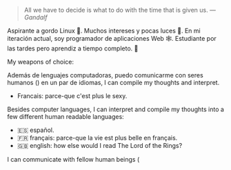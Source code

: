 > All we have to decide is what to do with the time that is given us.
> ― *Gandalf*

Aspirante a gordo Linux 🐧. Muchos intereses y pocas luces 🤡. En mi iteración actual, soy programador de aplicaciones Web 🕸️. Estudiante por las tardes pero aprendiz a tiempo completo. 👾

My weapons of choice:

Además de lenguajes computadoras, puedo comunicarme con seres humanos () en un par de idiomas, I can compile my thoughts and interpret.
- Francais: parce-que c'est plus le sexy.

Besides computer languages, I can interpret and compile my thoughts into a few different human readable languages:
- 🇪🇸 español.
- 🇫🇷 français: parce-que la vie est plus belle en français.
- 🇬🇧 english: how else would I read The Lord of the Rings?

I can communicate with fellow human beings (

<!--
**lazcanoluca/lazcanoluca** is a ✨ _special_ ✨ repository because its `README.md` (this file) appears on your GitHub profile.

Here are some ideas to get you started:

- 🔭 I’m currently working on ...
- 🌱 I’m currently learning ...
- 👯 I’m looking to collaborate on ...
- 🤔 I’m looking for help with ...
- 💬 Ask me about ...
- 📫 How to reach me: ...
- 😄 Pronouns: ...
- ⚡ Fun fact: ...
-->
